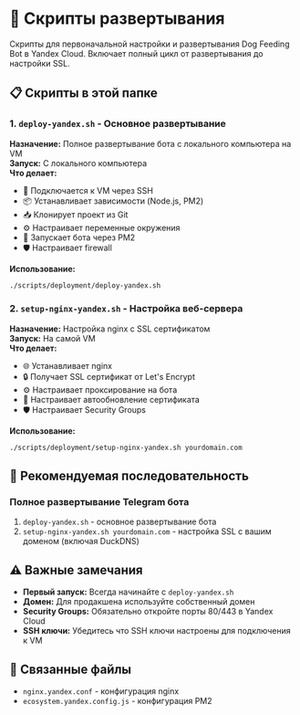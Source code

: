 # 🚀 Скрипты развертывания

Скрипты для первоначальной настройки и развертывания Dog Feeding Bot в Yandex Cloud. Включает полный цикл от развертывания до настройки SSL.

## 📋 Скрипты в этой папке

### 1. `deploy-yandex.sh` - Основное развертывание

**Назначение:** Полное развертывание бота с локального компьютера на VM  
**Запуск:** С локального компьютера  
**Что делает:**

- 🔐 Подключается к VM через SSH
- 📦 Устанавливает зависимости (Node.js, PM2)
- 📥 Клонирует проект из Git
- ⚙️ Настраивает переменные окружения
- 🚀 Запускает бота через PM2
- 🛡️ Настраивает firewall

**Использование:**

```bash
./scripts/deployment/deploy-yandex.sh
```

### 2. `setup-nginx-yandex.sh` - Настройка веб-сервера

**Назначение:** Настройка nginx с SSL сертификатом  
**Запуск:** На самой VM  
**Что делает:**

- 🌐 Устанавливает nginx
- 🔒 Получает SSL сертификат от Let's Encrypt
- ⚙️ Настраивает проксирование на бота
- 🔄 Настраивает автообновление сертификата
- 🛡️ Настраивает Security Groups

**Использование:**

```bash
./scripts/deployment/setup-nginx-yandex.sh yourdomain.com
```

## 🎯 Рекомендуемая последовательность

### Полное развертывание Telegram бота

1. `deploy-yandex.sh` - основное развертывание бота
2. `setup-nginx-yandex.sh yourdomain.com` - настройка SSL с вашим доменом (включая DuckDNS)

## ⚠️ Важные замечания

- **Первый запуск:** Всегда начинайте с `deploy-yandex.sh`
- **Домен:** Для продакшена используйте собственный домен
- **Security Groups:** Обязательно откройте порты 80/443 в Yandex Cloud
- **SSH ключи:** Убедитесь что SSH ключи настроены для подключения к VM

## 🔗 Связанные файлы

- `nginx.yandex.conf` - конфигурация nginx
- `ecosystem.yandex.config.js` - конфигурация PM2
